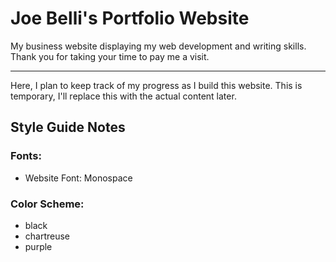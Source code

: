 # Joe Belli's Portfolio Website
My business website displaying my web development and writing skills. Thank you for taking your time to pay me a visit.

---

 Here, I plan to keep track of my progress as I build this website. This is temporary, I'll replace this with the actual content later. 

## Style Guide Notes
### Fonts:
- Website Font: Monospace


### Color Scheme:
- black
- chartreuse
- purple
